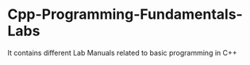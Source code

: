 # Cpp-Programming-Fundamentals-Labs
It contains different Lab Manuals related to basic programming in C++
